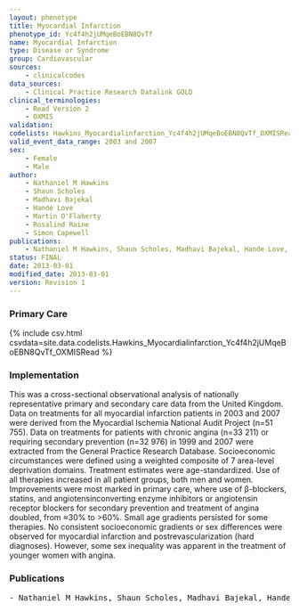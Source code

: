 ```yaml
---
layout: phenotype
title: Myocardial Infarction
phenotype_id: Yc4f4h2jUMqeBoEBN8QvTf
name: Myocardial Infarction
type: Disease or Syndrome
group: Cardiovascular
sources: 
    - clinicalcodes
data_sources:
    - Clinical Practice Research Datalink GOLD
clinical_terminologies:
    - Read Version 2
    - OXMIS
validation:
codelists: Hawkins_Myocardialinfarction_Yc4f4h2jUMqeBoEBN8QvTf_OXMISRead.csv
valid_event_data_range: 2003 and 2007
sex:
    - Female
    - Male
author:
    - Nathaniel M Hawkins
    - Shaun Scholes
    - Madhavi Bajekal
    - Hande Love
    - Martin O'Flaherty
    - Rosalind Raine
    - Simon Capewell    
publications:
    - Nathaniel M Hawkins, Shaun Scholes, Madhavi Bajekal, Hande Love, Martin O'Flaherty, Rosalind Raine, Simon Capewell, The UK National Health Service Delivering Equitable Treatment Across the Spectrum of Coronary Disease. Circulation Cardiovascular Quality and Outcomes, 6:2, 2013.
status: FINAL
date: 2013-03-01
modified_date: 2013-03-01
version: Revision 1
---
```


### Primary Care

{% include csv.html csvdata=site.data.codelists.Hawkins_Myocardialinfarction_Yc4f4h2jUMqeBoEBN8QvTf_OXMISRead %}

### Implementation

This was a cross-sectional observational analysis of nationally representative primary and secondary care data from the United Kingdom. Data on treatments for all myocardial infarction patients in 2003 and 2007 were
derived from the Myocardial Ischemia National Audit Project (n=51 755). Data on treatments for patients with chronic angina (n=33 211) or requiring secondary prevention (n=32 976) in 1999 and 2007 were extracted from the General
Practice Research Database. Socioeconomic circumstances were defined using a weighted composite of 7 area-level deprivation domains. Treatment estimates were age-standardized. Use of all therapies increased in all patient groups, both
men and women. Improvements were most marked in primary care, where use of β-blockers, statins, and angiotensinconverting enzyme inhibitors or angiotensin receptor blockers for secondary prevention and treatment of angina doubled,
from ≈30% to >60%. Small age gradients persisted for some therapies. No consistent socioeconomic gradients or sex differences were observed for myocardial infarction and postrevascularization (hard diagnoses). However, some sex
inequality was apparent in the treatment of younger women with angina.

### Publications

<pre>
- Nathaniel M Hawkins, Shaun Scholes, Madhavi Bajekal, Hande Love, Martin O'Flaherty, Rosalind Raine, Simon Capewell, The UK National Health Service Delivering Equitable Treatment Across the Spectrum of Coronary Disease. Circulation Cardiovascular Quality and Outcomes, 6:2, 2013.
</pre>

